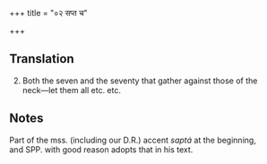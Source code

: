 +++
title = "०२ सप्त च"

+++
## Translation
2. Both the seven and the seventy that gather against those of the  
neck—let them all etc. etc.

## Notes
Part of the mss. (including our D.R.) accent *saptá* at the beginning,  
and SPP. with good reason adopts that in his text.
